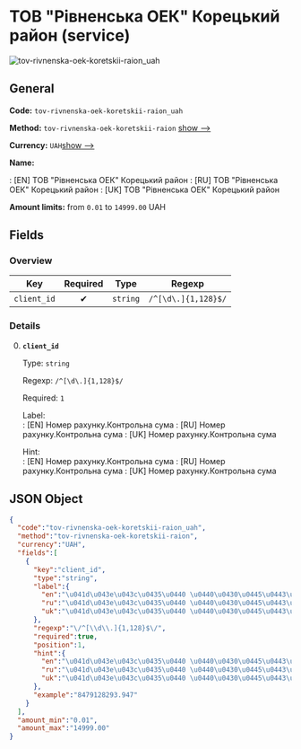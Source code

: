 
# ТОВ "Рівненська ОЕК" Корецький район (service) 
![tov-rivnenska-oek-koretskii-raion_uah](https://static.openfintech.io/payout_methods/tov-rivnenska-oek-koretskii-raion_uah/logo.svg?w=400&c=v0.59.26#w24)  

## General 
 
**Code:** `tov-rivnenska-oek-koretskii-raion_uah` 
 
**Method:** `tov-rivnenska-oek-koretskii-raion` 
[show -->](#) 
 
**Currency:** `UAH`[show -->](#) 
 
**Name:** 
 
:	[EN] ТОВ "Рівненська ОЕК" Корецький район 
:	[RU] ТОВ "Рівненська ОЕК" Корецький район 
:	[UK] ТОВ "Рівненська ОЕК" Корецький район 
 
**Amount limits:** from `0.01` to `14999.00` UAH 

## Fields 

### Overview 

|Key|Required|Type|Regexp| 
|:---:|:---:|:---:|:---:| 
|`client_id`|✔|`string`|`/^[\d\.]{1,128}$/`| 
 

### Details 
 
0. **`client_id`** 
 
	Type: `string` 
 
	Regexp: `/^[\d\.]{1,128}$/` 
 
	Required: `1` 
 
	Label:  
	: [EN] Номер рахунку.Контрольна сума 
	: [RU] Номер рахунку.Контрольна сума 
	: [UK] Номер рахунку.Контрольна сума 
 
	Hint:  
	: [EN] Номер рахунку.Контрольна сума 
	: [RU] Номер рахунку.Контрольна сума 
	: [UK] Номер рахунку.Контрольна сума 
 

## JSON Object 

```json
{
  "code":"tov-rivnenska-oek-koretskii-raion_uah",
  "method":"tov-rivnenska-oek-koretskii-raion",
  "currency":"UAH",
  "fields":[
    {
      "key":"client_id",
      "type":"string",
      "label":{
        "en":"\u041d\u043e\u043c\u0435\u0440 \u0440\u0430\u0445\u0443\u043d\u043a\u0443.\u041a\u043e\u043d\u0442\u0440\u043e\u043b\u044c\u043d\u0430 \u0441\u0443\u043c\u0430",
        "ru":"\u041d\u043e\u043c\u0435\u0440 \u0440\u0430\u0445\u0443\u043d\u043a\u0443.\u041a\u043e\u043d\u0442\u0440\u043e\u043b\u044c\u043d\u0430 \u0441\u0443\u043c\u0430",
        "uk":"\u041d\u043e\u043c\u0435\u0440 \u0440\u0430\u0445\u0443\u043d\u043a\u0443.\u041a\u043e\u043d\u0442\u0440\u043e\u043b\u044c\u043d\u0430 \u0441\u0443\u043c\u0430"
      },
      "regexp":"\/^[\\d\\.]{1,128}$\/",
      "required":true,
      "position":1,
      "hint":{
        "en":"\u041d\u043e\u043c\u0435\u0440 \u0440\u0430\u0445\u0443\u043d\u043a\u0443.\u041a\u043e\u043d\u0442\u0440\u043e\u043b\u044c\u043d\u0430 \u0441\u0443\u043c\u0430",
        "ru":"\u041d\u043e\u043c\u0435\u0440 \u0440\u0430\u0445\u0443\u043d\u043a\u0443.\u041a\u043e\u043d\u0442\u0440\u043e\u043b\u044c\u043d\u0430 \u0441\u0443\u043c\u0430",
        "uk":"\u041d\u043e\u043c\u0435\u0440 \u0440\u0430\u0445\u0443\u043d\u043a\u0443.\u041a\u043e\u043d\u0442\u0440\u043e\u043b\u044c\u043d\u0430 \u0441\u0443\u043c\u0430"
      },
      "example":"8479128293.947"
    }
  ],
  "amount_min":"0.01",
  "amount_max":"14999.00"
}
```  
